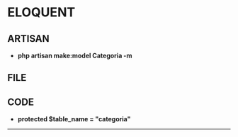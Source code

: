 # ELOQUENT

## ARTISAN 

- **php artisan make:model Categoria -m**

## FILE

## CODE

- **protected $table_name = "categoria"**

<hr>
